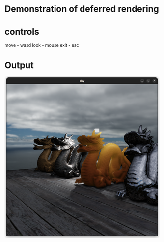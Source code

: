 # Demonstration of deferred rendering

# controls
move - wasd
look - mouse
exit - esc

# Output
![example_output](output.png)
